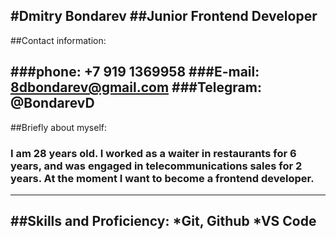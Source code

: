 #Dmitry Bondarev
##Junior Frontend Developer
---
##Contact information:

###phone: +7 919 1369958
###E-mail: 8dbondarev@gmail.com
###Telegram: @BondarevD
---
##Briefly about myself:
### I am 28 years old. I worked as a waiter in restaurants for 6 years, and was engaged in telecommunications sales for 2 years. At the moment I want to become a frontend developer.
---
##Skills and Proficiency:
 *Git, Github
 *VS Code
 ---
